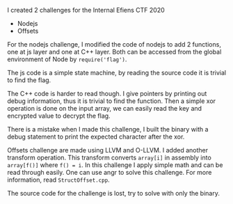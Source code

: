 I created 2 challenges for the Internal Efiens CTF 2020

- Nodejs
- Offsets

For the nodejs challenge, I modified the code of nodejs to add 2 functions, one at js layer and one at C++ layer. Both can be accessed from the global environment of Node by `require('flag')`.

The js code is a simple state machine, by reading the source code it is trivial to find the flag.

The C++ code is harder to read though. I give pointers by printing out debug information, thus it is trivial to find the function. Then a simple xor operation is done on the input array, we can easily read the key and encrypted value to decrypt the flag.

There is a mistake when I made this challenge, I built the binary with a debug statement to print the expected character after the xor.


Offsets challenge are made using LLVM and O-LLVM. I added another transform operation. This transform converts `array[i]` in assembly into `array[f()]` where `f() = i`. In this challenge I apply simple math and can be read through easily. One can use angr to solve this challenge. For more information, read `StructOffset.cpp`.

The source code for the challenge is lost, try to solve with only the binary.

